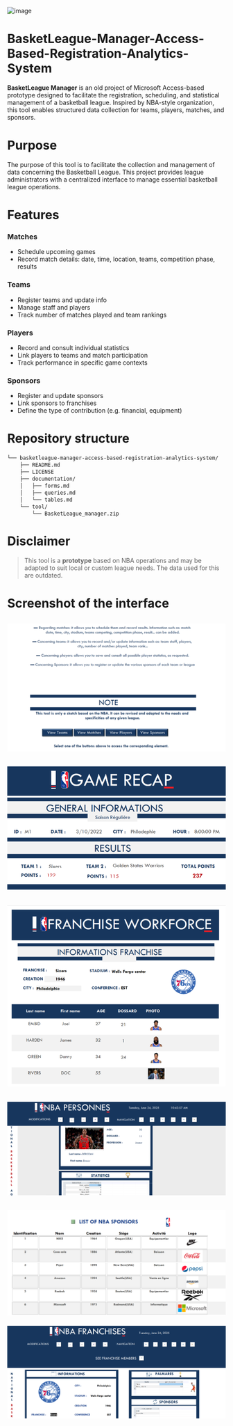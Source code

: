 
![image](https://github.com/user-attachments/assets/331a6a0b-4ce6-4f42-931b-bb8af7df0f51)

# BasketLeague-Manager-Access-Based-Registration-Analytics-System
**BasketLeague Manager** is an old project of Microsoft Access-based prototype designed to facilitate the registration, scheduling, and statistical management of a basketball league. Inspired by NBA-style organization, this tool enables structured data collection for teams, players, matches, and sponsors.

# Purpose

The purpose of this tool is to facilitate the collection and management of data concerning the Basketball League. This project provides league administrators with a centralized interface to manage essential basketball league operations.


# Features

### Matches
- Schedule upcoming games
- Record match details: date, time, location, teams, competition phase, results

### Teams
- Register teams and update info
- Manage staff and players
- Track number of matches played and team rankings

### Players
- Record and consult individual statistics
- Link players to teams and match participation
- Track performance in specific game contexts

### Sponsors
- Register and update sponsors
- Link sponsors to franchises
- Define the type of contribution (e.g. financial, equipment)


# Repository structure


```
└── basketleague-manager-access-based-registration-analytics-system/
    ├── README.md
    ├── LICENSE
    ├── documentation/
    │   ├── forms.md
    │   ├── queries.md
    │   └── tables.md
    └── tool/
        └── BasketLeague_manager.zip

```


# Disclaimer
> This tool is a **prototype** based on NBA operations and may be adapted to suit local or custom league needs. The data used for this are outdated.

# Screenshot of the interface  
![image](https://github.com/ameudes/BasketLeague-Manager-Access-Based-Registration-Analytics-System/blob/main/image/accueil_2.png)
--
![image](https://github.com/ameudes/BasketLeague-Manager-Access-Based-Registration-Analytics-System/blob/main/image/game_recap.png)
--
![image](https://github.com/ameudes/BasketLeague-Manager-Access-Based-Registration-Analytics-System/blob/main/image/workforce.png)
--
![image](https://github.com/ameudes/BasketLeague-Manager-Access-Based-Registration-Analytics-System/blob/main/image/person_3.png)
--
![image](https://github.com/ameudes/BasketLeague-Manager-Access-Based-Registration-Analytics-System/blob/main/image/sponsors.png)
--
![image](https://github.com/ameudes/BasketLeague-Manager-Access-Based-Registration-Analytics-System/blob/main/image/franchises.png)
